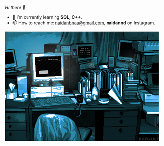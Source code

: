 <i>Hi there 👋</i>

- 🌱 I’m currently learning <b>SQL, C++</b>.
- 📫 How to reach me: naidanbnaa@gmail.com, <b>naidannd</b> on Instagram. 

![gif](gif.gif)


